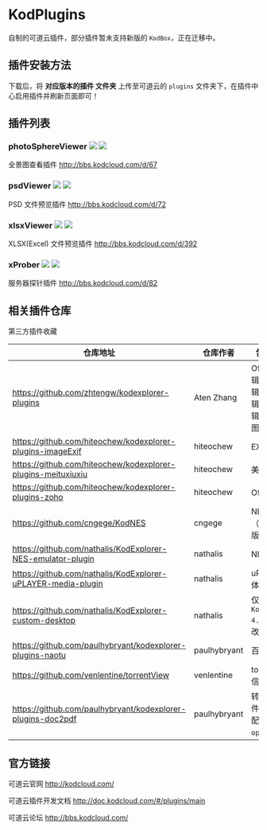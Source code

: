 # KodPlugins

自制的可道云插件，部分插件暂未支持新版的 `KodBox`，正在迁移中。



## 插件安装方法

下载后，将 **对应版本的插件 文件夹** 上传至可道云的 `plugins` 文件夹下，在插件中心启用插件并刷新页面即可！



## 插件列表

### photoSphereViewer ![](https://img.shields.io/badge/KodBox-%E2%88%9A-brightgreen) ![](https://img.shields.io/badge/KodExplorer-%E2%88%9A-brightgreen)

全景图查看插件  http://bbs.kodcloud.com/d/67



### psdViewer ![](https://img.shields.io/badge/KodBox-%E2%88%9A-brightgreen) ![](https://img.shields.io/badge/KodExplorer-%E2%88%9A-brightgreen)

PSD 文件预览插件  http://bbs.kodcloud.com/d/72



### xlsxViewer ![](https://img.shields.io/badge/kodBox-%C3%97-red) ![](https://img.shields.io/badge/KodExplorer-%E2%88%9A-brightgreen)

XLSX(Excel) 文件预览插件  http://bbs.kodcloud.com/d/392



### xProber ![](https://img.shields.io/badge/KodBox-%E2%88%9A-brightgreen) ![](https://img.shields.io/badge/KodExplorer-%E2%88%9A-brightgreen)

服务器探针插件  http://bbs.kodcloud.com/d/82



## 相关插件仓库

第三方插件收藏

| 仓库地址 | 仓库作者 | 包含的插件 |
|--|--|--|
| https://github.com/zhtengw/kodexplorer-plugins | Aten Zhang | Office 编辑、PDF 编辑、流程图编辑、图像编辑、CAD 看图等 |
| https://github.com/hiteochew/kodexplorer-plugins-imageExif | hiteochew | EXIF 查看器 |
| https://github.com/hiteochew/kodexplorer-plugins-meituxiuxiu | hiteochew | 美图秀秀 |
| https://github.com/hiteochew/kodexplorer-plugins-zoho | hiteochew | Office 编辑 |
| https://github.com/cngege/KodNES | cngege | NES 模拟器（KodBox 版） |
| https://github.com/nathalis/KodExplorer-NES-emulator-plugin | nathalis | NES 模拟器 |
| https://github.com/nathalis/KodExplorer-uPLAYER-media-plugin | nathalis | uPLAYER 媒体播放器 |
| https://github.com/nathalis/KodExplorer-custom-desktop | nathalis | 仅支持 `KodExplorer 4.4`! 将桌面修改为自由桌面 |
| https://github.com/paulhybryant/kodexplorer-plugins-naotu | paulhybryant | 百度脑图 |
| https://github.com/venlentine/torrentView | venlentine | torrent 种子信息查看器 |
| https://github.com/paulhybryant/kodexplorer-plugins-doc2pdf | paulhybryant | 转换 doc 文件为 pdf（需配置好`openOffice`） |

## 官方链接

可道云官网  http://kodcloud.com/

可道云插件开发文档  http://doc.kodcloud.com/#/plugins/main

可道云论坛  http://bbs.kodcloud.com/